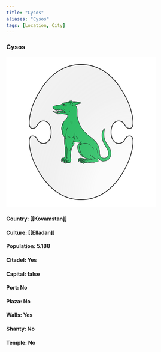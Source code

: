 ```yaml
---
title: "Cysos"
aliases: "Cysos"
tags: [Location, City]
---
```

### Cysos
![](attachment/b8d153ad317b3f3ca07256f9986314a9.svg)

#### Country: [[Kovamstan]]

#### Culture: [[Elladan]]

#### Population: 5.188

#### Citadel: Yes

#### Capital: false

#### Port: No

#### Plaza: No

#### Walls: Yes

#### Shanty: No

#### Temple: No

